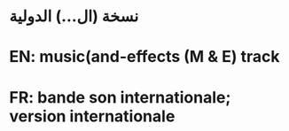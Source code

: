 # نسخة (ال…) الدولية

# EN: music(and-effects (M & E) track

# FR: bande son internationale; version internationale
